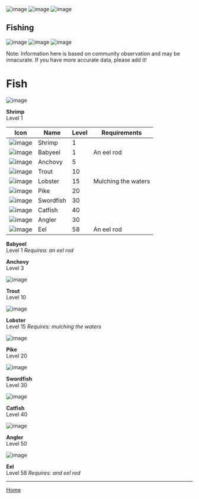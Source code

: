 ![image](https://github.com/fishbotapp/fishbotwiki/assets/163616414/42361705-6b97-4b10-b836-c7383b95167f) ![image](https://github.com/fishbotapp/fishbotwiki/assets/163616414/42361705-6b97-4b10-b836-c7383b95167f)  ![image](https://github.com/fishbotapp/fishbotwiki/assets/163616414/42361705-6b97-4b10-b836-c7383b95167f) 
## Fishing ## 
![image](https://github.com/fishbotapp/fishbotwiki/assets/163616414/42361705-6b97-4b10-b836-c7383b95167f)  ![image](https://github.com/fishbotapp/fishbotwiki/assets/163616414/42361705-6b97-4b10-b836-c7383b95167f)  ![image](https://github.com/fishbotapp/fishbotwiki/assets/163616414/42361705-6b97-4b10-b836-c7383b95167f) 


Note: Information here is based on community observation and may be innacurate. If you have more accurate data, please add it!

# Fish


![image](https://github.com/fishbotapp/fishbotwiki/assets/163616414/8de59538-021d-468e-a508-c94074473a6f)

**Shrimp**\
Level 1

| Icon | Name | Level  | Requirements |
| ------ | ------ | ----- | ------- |
| ![image](https://fishbot.app/items/shrimp.png) | Shrimp | 1 | |
| ![image](https://fishbot.app/items/babyeel.png) | Babyeel | 1 | An eel rod |
| ![image](https://fishbot.app/items/anchovy.png)  | Anchovy | 5 | |
| ![image](https://fishbot.app/items/trout.png) | Trout | 10 | |
| ![image](https://fishbot.app/items/lobster.png) | Lobster | 15 | Mulching the waters |
| ![image](https://fishbot.app/items/pike.png) | Pike | 20 | |
| ![image](https://fishbot.app/items/swordfish.png) | Swordfish | 30 | |
| ![image](https://fishbot.app/items/catfish.png) | Catfish | 40 | |
| ![image](https://fishbot.app/items/angler.png) | Angler | 30 | |
| ![image](https://fishbot.app/items/eel.png) | Eel | 58 | An eel rod |






**Babyeel**\
Level 1
*Requirea: an eel rod*







**Anchovy**\
Level 3



![image](https://fishbot.app/items/trout.png) 



**Trout**\
Level 10


![image](https://fishbot.app/items/lobster.png)

**Lobster**\
Level 15
*Requires: mulching the waters*




![image](https://fishbot.app/items/pike.png) 



**Pike**\
Level 20




![image](https://fishbot.app/items/swordfish.png) 

**Swordfish**\
Level 30



![image](https://fishbot.app/items/catfish.png) 

**Catfish**\
Level 40



![image](https://fishbot.app/items/angler.png)


**Angler**\
Level 50 


![image](https://fishbot.app/items/eel.png) 

**Eel**\
Level 58
*Requires: and eel rod*




-----------------------------

[Home](https://fishbotapp.github.io/fishbotwiki/)

